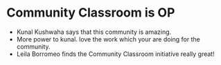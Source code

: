 # Community Classroom is OP

- Kunal Kushwaha says that this community is amazing.
- More power to kunal. love the work which your are doing for the community.
- Leila Borromeo finds the Community Classroom initiative really great!
